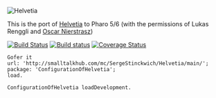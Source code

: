 
![Helvetia](http://scg.unibe.ch/download/helvetia/helvetia.png)

This is the port of [Helvetia](http://scg.unibe.ch/research/helvetia) to Pharo 5/6 (with the permissions of Lukas Renggli and [Oscar Nierstrasz](http://scg.unibe.ch/staff/oscar))

[![Build Status](https://travis-ci.org/UMMISCO/Helvetia.svg?branch=master)](https://travis-ci.org/UMMISCO/Helvetia)
[![Build status](https://ci.appveyor.com/api/projects/status/b3rl0an5dhtd4r5v?svg=true)](https://ci.appveyor.com/project/SergeStinckwich/helvetia)
[![Coverage Status](https://coveralls.io/repos/github/SergeStinckwich/Helvetia/badge.svg?branch=master)](https://coveralls.io/github/SergeStinckwich/Helvetia?branch=master)

```Smalltalk
Gofer it
url: 'http://smalltalkhub.com/mc/SergeStinckwich/Helvetia/main/';
package: 'ConfigurationOfHelvetia';
load.

ConfigurationOfHelvetia loadDevelopment.
```
